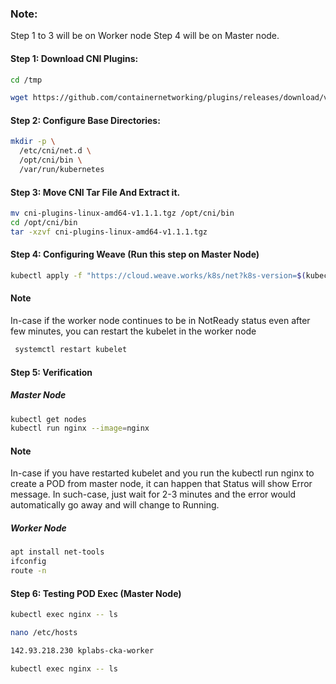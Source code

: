 
  ### Note:
  Step 1 to 3 will be on Worker node
  Step 4 will be on Master node.

  #### Step 1: Download CNI Plugins:
  ```sh
  cd /tmp

  wget https://github.com/containernetworking/plugins/releases/download/v1.1.1/cni-plugins-linux-amd64-v1.1.1.tgz

  ```
  #### Step 2: Configure Base Directories:
  ```sh
  mkdir -p \
    /etc/cni/net.d \
    /opt/cni/bin \
    /var/run/kubernetes
  ```
  #### Step 3: Move CNI Tar File And Extract it.
  ```sh
  mv cni-plugins-linux-amd64-v1.1.1.tgz /opt/cni/bin
  cd /opt/cni/bin
  tar -xzvf cni-plugins-linux-amd64-v1.1.1.tgz
  ```
  #### Step 4: Configuring Weave (Run this step on Master Node)

  ```sh
  kubectl apply -f "https://cloud.weave.works/k8s/net?k8s-version=$(kubectl version | base64 | tr -d '\n')&env.IPALLOC_RANGE=10.200.0.0/16"
  ```

  #### Note

  In-case if the worker node continues to be in NotReady status even after few minutes, you can restart the kubelet in the worker node
 ```sh
  systemctl restart kubelet
 ```

  #### Step 5: Verification
  ##### Master Node
  ```sh
  kubectl get nodes
  kubectl run nginx --image=nginx
  ```
  #### Note

  In-case if you have restarted kubelet and you run the kubectl run nginx to create a POD from master node, it can happen that Status will show Error message. In such-case, just wait for 2-3 minutes and the error would automatically go away and will change to Running.

  ##### Worker Node
  ```sh
  apt install net-tools
  ifconfig
  route -n
  ```

#### Step 6: Testing POD Exec (Master Node)
```sh
kubectl exec nginx -- ls
```
```sh
nano /etc/hosts
```
```sh
142.93.218.230 kplabs-cka-worker
```
```sh
kubectl exec nginx -- ls
```
